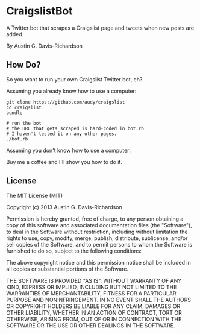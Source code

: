 # CraigslistBot

A Twitter bot that scrapes a Craigslist page and tweets when new posts
are added.

By Austin G. Davis-Richardson

## How Do?

So you want to run your own Craigslist Twitter bot, eh?

Assuming you already know how to use a computer:

```
git clone https://github.com/audy/craigslist
cd craigslist
bundle

# run the bot
# the URL that gets scraped is hard-coded in bot.rb
# I haven't tested it on any other pages.
./bot.rb
```

Assuming you don't know how to use a computer:

Buy me a coffee and I'll show you how to do it.

## License

The MIT License (MIT)

Copyright (c) 2013 Austin G. Davis-Richardson

Permission is hereby granted, free of charge, to any person obtaining a
copy of this software and associated documentation files (the "Software"), to
deal in the Software without restriction, including without limitation the
rights to use, copy, modify, merge, publish, distribute, sublicense, and/or
sell copies of the Software, and to permit persons to whom the Software is
furnished to do so, subject to the following conditions:

The above copyright notice and this permission notice shall be included
in all copies or substantial portions of the Software.

THE SOFTWARE IS PROVIDED "AS IS", WITHOUT WARRANTY OF ANY KIND, EXPRESS
OR IMPLIED, INCLUDING BUT NOT LIMITED TO THE WARRANTIES OF MERCHANTABILITY,
FITNESS FOR A PARTICULAR PURPOSE AND NONINFRINGEMENT. IN NO EVENT SHALL
THE AUTHORS OR COPYRIGHT HOLDERS BE LIABLE FOR ANY CLAIM, DAMAGES OR OTHER
LIABILITY, WHETHER IN AN ACTION OF CONTRACT, TORT OR OTHERWISE, ARISING
FROM, OUT OF OR IN CONNECTION WITH THE SOFTWARE OR THE USE OR OTHER DEALINGS
IN THE SOFTWARE.
